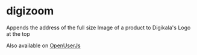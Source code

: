 # digizoom
Appends the address of the full size Image of a product to Digikala's Logo at the top

Also available on [OpenUserJs](https://openuserjs.org/scripts/shayax/DigiZoom)
